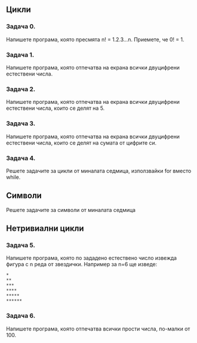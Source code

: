## Цикли

### Задача 0.
Напишете програма, която пресмята n! = 1.2.3…n.
Приемете, че 0! = 1.

### Задача 1.
Напишете програма, която отпечатва на екрана всички двуцифрени естествени числа.

### Задача 2.
Напишете програма, която отпечатва на екрана всички двуцифрени естествени числа, които се делят на 5.

### Задача 3.
Напишете програма, която отпечатва на екрана всички двуцифрени естествени числа, които се делят на сумата от цифрите си.

### Задача 4.
Решете задачите за цикли от миналата седмица, използвайки for вместо while.

## Символи

Решете задачите за символи от миналата седмица

## Нетривиални цикли

### Задача 5.
Напишете програма, която по зададено естествено число извежда фигура с n реда от звездички. Например за n=6 ще изведе:

    *
    **
    ***
    ****
    *****
    ******

### Задача 6.
Напишете програма, която отпечатва всички прости числа, по-малки от 100.